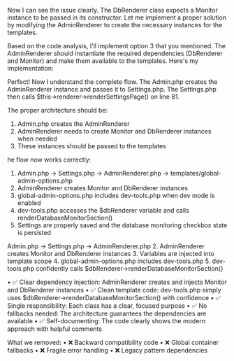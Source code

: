 Now I can see the issue clearly. The DbRenderer class expects a Monitor instance to be passed in its constructor. Let me implement a proper solution by modifying the AdminRenderer to create the necessary instances for the templates.

Based on the code analysis, I'll implement option 3 that you mentioned. The AdminRenderer should instantiate the required dependencies (DbRenderer and Monitor) and make them available to the templates. Here's my implementation:

Perfect! Now I understand the complete flow. The Admin.php creates the AdminRenderer instance and passes it to Settings.php. The Settings.php then calls $this->renderer->renderSettingsPage() on line 81. 

The proper architecture should be:
1. Admin.php creates the AdminRenderer 
2. AdminRenderer needs to create Monitor and DbRenderer instances when needed
3. These instances should be passed to the templates

he flow now works correctly:

1. Admin.php → Settings.php → AdminRenderer.php → templates/global-admin-options.php
2. AdminRenderer creates Monitor and DbRenderer instances
3. global-admin-options.php includes dev-tools.php when dev mode is enabled
4. dev-tools.php accesses the $dbRenderer variable and calls renderDatabaseMonitorSection()
5. Settings are properly saved and the database monitoring checkbox state is persisted

Admin.php → Settings.php → AdminRenderer.php 
2. AdminRenderer creates Monitor and DbRenderer instances
3. Variables are injected into template scope
4. global-admin-options.php includes dev-tools.php
5. dev-tools.php confidently calls $dbRenderer->renderDatabaseMonitorSection()

•  ✅ Clear dependency injection: AdminRenderer creates and injects Monitor and DbRenderer instances
•  ✅ Clean template code: dev-tools.php simply uses $dbRenderer->renderDatabaseMonitorSection() with confidence
•  ✅ Single responsibility: Each class has a clear, focused purpose
•  ✅ No fallbacks needed: The architecture guarantees the dependencies are available
•  ✅ Self-documenting: The code clearly shows the modern approach with helpful comments

What we removed:
•  ❌ Backward compatibility code 
•  ❌ Global container fallbacks
•  ❌ Fragile error handling
•  ❌ Legacy pattern dependencies